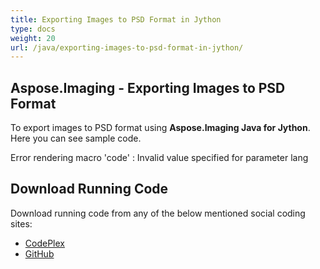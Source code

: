 ```yaml
---
title: Exporting Images to PSD Format in Jython
type: docs
weight: 20
url: /java/exporting-images-to-psd-format-in-jython/
---
```


## **Aspose.Imaging - Exporting Images to PSD Format**
To export images to PSD format using **Aspose.Imaging Java for Jython**. Here you can see sample code.

Error rendering macro 'code' : Invalid value specified for parameter lang
## **Download Running Code**
Download running code from any of the below mentioned social coding sites:

- [CodePlex](https://asposewordsjavajython.codeplex.com/releases/view/619260)
- [GitHub](https://github.com/aspose-words/Aspose.Words-for-Java/releases/tag/Aspose.Words_Java_for_Jython-v1.0.0)
